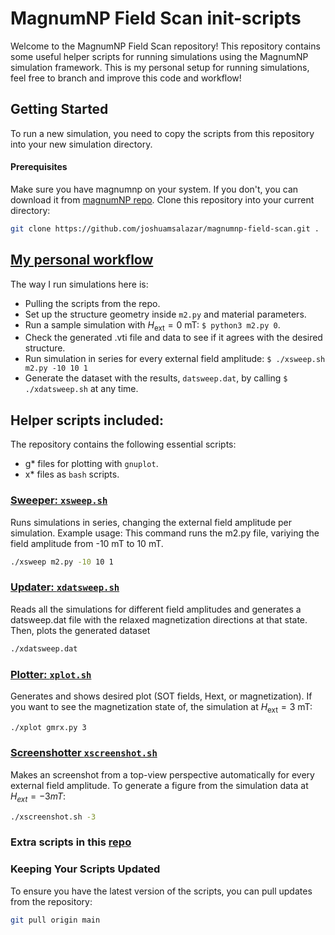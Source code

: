 # MagnumNP Field Scan init-scripts

Welcome to the MagnumNP Field Scan repository! This repository contains some useful helper scripts for running simulations using the MagnumNP simulation framework. This is my personal setup for running simulations, feel free to branch and improve this code and workflow!

## Getting Started

To run a new simulation, you need to copy the scripts from this repository into your new simulation directory.

#### Prerequisites

Make sure you have magnumnp on your system. If you don't, you can download it from [magnumNP repo](https://pypi.org/project/magnumnp/).
Clone this repository into your current directory:
```bash
git clone https://github.com/joshuamsalazar/magnumnp-field-scan.git .
```
## [My personal workflow](https://github.com/joshuamsalazar/magnumnp_scripts/blob/main/h_ext-sweeps/workflow.md)
The way I run simulations here is: 
 - Pulling the scripts from the repo.
 - Set up the structure geometry inside `m2.py` and material parameters.
 - Run a sample simulation with $H_\text{ext}=0 \text{ mT}$:  `$ python3 m2.py 0`.
 - Check the generated .vti file and data to see if it agrees with the desired structure.
 - Run simulation in series for every external field amplitude: `$ ./xsweep.sh m2.py -10 10 1`
 - Generate the dataset with the results, `datsweep.dat`, by calling `$ ./xdatsweep.sh` at any time.
  
## Helper scripts included:
The repository contains the following essential scripts:
  - g* files for plotting with `gnuplot`.
  - x* files as `bash` scripts.

### [Sweeper: `xsweep.sh`](https://github.com/joshuamsalazar/magnumnp_scripts/tree/main/h_ext-sweeps/xsweep)
Runs simulations in series, changing the external field amplitude per simulation. Example usage: This command runs the m2.py file, variying the field amplitude from -10 mT to 10 mT. 
```bash
./xsweep m2.py -10 10 1 
```
### [Updater: `xdatsweep.sh`](https://github.com/joshuamsalazar/magnumnp_scripts/tree/main/h_ext-sweeps/xdatsweep)
Reads all the simulations for different field amplitudes and generates a datsweep.dat file with the relaxed magnetization directions at that state. Then, plots the generated dataset
```bash
./xdatsweep.dat
```
### [Plotter: `xplot.sh`](https://github.com/joshuamsalazar/magnumnp_scripts/tree/main/h_ext-sweeps/xdatsweep/xplot)
Generates and shows desired plot (SOT fields, Hext, or magnetization). If you want to see the magnetization state of, the simulation at $H_\text{ext}=3$ mT:
```bash
./xplot gmrx.py 3
```

### [Screenshotter `xscreenshot.sh`](https://github.com/joshuamsalazar/magnumnp_scripts/blob/main/paraview/xscreenshot)
Makes an screenshot from a top-view perspective automatically for every external field amplitude. To generate a figure from the simulation data at $H_{ext}=-3 mT$:
```bash
./xscreenshot.sh -3
```

### Extra scripts in this [repo](https://github.com/joshuamsalazar/magnumnp_scripts)

### Keeping Your Scripts Updated

 To ensure you have the latest version of the scripts, you can pull updates from the repository:
  ```bash
  git pull origin main


